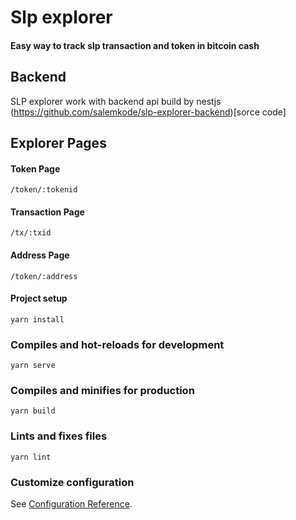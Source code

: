 # Slp explorer

#### Easy way to track slp transaction and token in bitcoin cash

## Backend
SLP explorer work with backend api build by nestjs 
(https://github.com/salemkode/slp-explorer-backend)[sorce code]

## Explorer Pages

#### Token Page

```
/token/:tokenid
```

#### Transaction Page

```
/tx/:txid
```

#### Address Page

```
/token/:address
```

#### Project setup
```
yarn install
```

### Compiles and hot-reloads for development
```
yarn serve
```

### Compiles and minifies for production
```
yarn build
```

### Lints and fixes files
```
yarn lint
```

### Customize configuration
See [Configuration Reference](https://cli.vuejs.org/config/).
